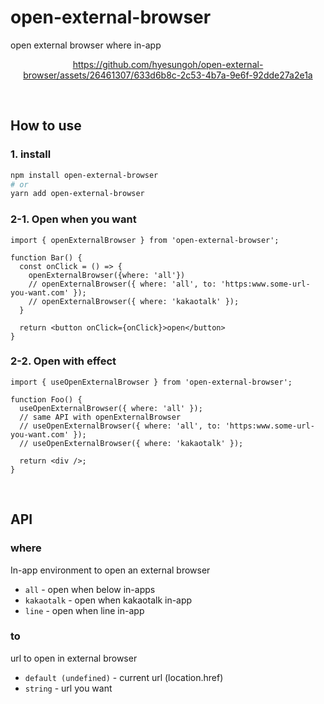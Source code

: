 # open-external-browser

open external browser where in-app

<div align='center'>

https://github.com/hyesungoh/open-external-browser/assets/26461307/633d6b8c-2c53-4b7a-9e6f-92dde27a2e1a

</div>

<br />

## How to use

### 1. install

```bash
npm install open-external-browser
# or
yarn add open-external-browser
```

### 2-1. Open when you want

```tsx
import { openExternalBrowser } from 'open-external-browser';

function Bar() {
  const onClick = () => {
    openExternalBrowser({where: 'all'})
    // openExternalBrowser({ where: 'all', to: 'https:www.some-url-you-want.com' });
    // openExternalBrowser({ where: 'kakaotalk' });
  }

  return <button onClick={onClick}>open</button>
}
```

### 2-2. Open with effect

```tsx
import { useOpenExternalBrowser } from 'open-external-browser';

function Foo() {
  useOpenExternalBrowser({ where: 'all' });
  // same API with openExternalBrowser
  // useOpenExternalBrowser({ where: 'all', to: 'https:www.some-url-you-want.com' });
  // useOpenExternalBrowser({ where: 'kakaotalk' });

  return <div />;
}
```

<br />

## API

### where

In-app environment to open an external browser

* `all` - open when below in-apps
* `kakaotalk` - open when kakaotalk in-app
* `line` - open when line in-app

### to

url to open in external browser

* `default (undefined)` - current url (location.href)
* `string` - url you want
